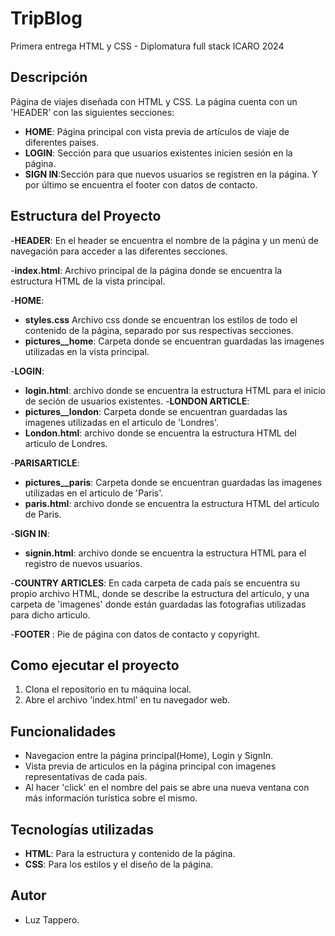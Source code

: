 # TripBlog
Primera entrega HTML y CSS - Diplomatura full stack ICARO 2024

## Descripción
Página de viajes diseñada con HTML y CSS. La página cuenta con un 'HEADER' con las siguientes secciones:
- **HOME**: Página principal con vista previa de artículos de viaje de diferentes paises.
- **LOGIN**: Sección para que usuarios existentes inicien sesión en la página.
- **SIGN IN**:Sección para que nuevos usuarios se registren en la página. 
Y por último se encuentra el footer con datos de contacto. 


## Estructura del Proyecto

-**HEADER**: En el header se encuentra el nombre de la página y un menú de navegación para acceder a las diferentes secciones.

-**index.html**: Archivo principal de la página donde se encuentra la estructura HTML de la vista principal.

-**HOME**:
- **styles.css** Archivo css donde se encuentran los estilos de todo el contenido de la página, separado por sus respectivas secciones.
- **pictures__home**: Carpeta donde se encuentran guardadas las imagenes utilizadas en la vista principal.

-**LOGIN**:
- **login.html**: archivo donde se encuentra la estructura HTML para el inicio de seción de usuarios existentes. 
-**LONDON ARTICLE**:
- **pictures__london**: Carpeta donde se encuentran guardadas las imagenes utilizadas en el articulo de 'Londres'.
- **London.html**: archivo donde se encuentra la estructura HTML del articulo de Londres.

-**PARISARTICLE**:
- **pictures__paris**: Carpeta donde se encuentran guardadas las imagenes utilizadas en el articulo de 'Paris'.
- **paris.html**: archivo donde se encuentra la estructura HTML del articulo de Paris.

-**SIGN IN**:
- **signin.html**: archivo donde se encuentra la estructura HTML para el registro de nuevos usuarios.

-**COUNTRY ARTICLES**:
En cada carpeta de cada país se encuentra su propio archivo HTML, donde se describe la estructura del artículo, y una carpeta de 'imagenes' donde están guardadas las fotografias utilizadas para dicho articulo. 

-**FOOTER** : Pie de página con datos de contacto y copyright.

## Como ejecutar el proyecto
1. Clona el repositorio en tu máquina local.
2. Abre el archivo 'index.html' en tu navegador web. 

## Funcionalidades
- Navegacion entre la página principal(Home), Login y SignIn. 
- Vista previa de articulos en la página principal con imagenes representativas de cada pais.
- Al hacer 'click' en el nombre del pais se abre una nueva ventana con más información turística sobre el mismo.

## Tecnologías utilizadas
- **HTML**: Para la estructura y contenido de la página.
- **CSS**: Para los estilos y el diseño de la página. 

## Autor
- Luz Tappero.

